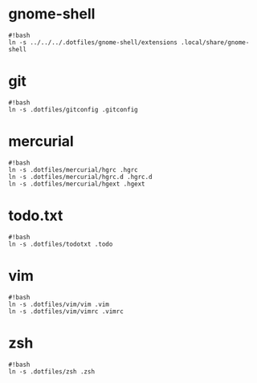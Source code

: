 # gnome-shell #
```
#!bash
ln -s ../../../.dotfiles/gnome-shell/extensions .local/share/gnome-shell
```

# git #
```
#!bash
ln -s .dotfiles/gitconfig .gitconfig
```

# mercurial #
```
#!bash
ln -s .dotfiles/mercurial/hgrc .hgrc
ln -s .dotfiles/mercurial/hgrc.d .hgrc.d
ln -s .dotfiles/mercurial/hgext .hgext
```

# todo.txt #
```
#!bash
ln -s .dotfiles/todotxt .todo
```

# vim #
```
#!bash
ln -s .dotfiles/vim/vim .vim
ln -s .dotfiles/vim/vimrc .vimrc
```

# zsh #
```
#!bash
ln -s .dotfiles/zsh .zsh
```

